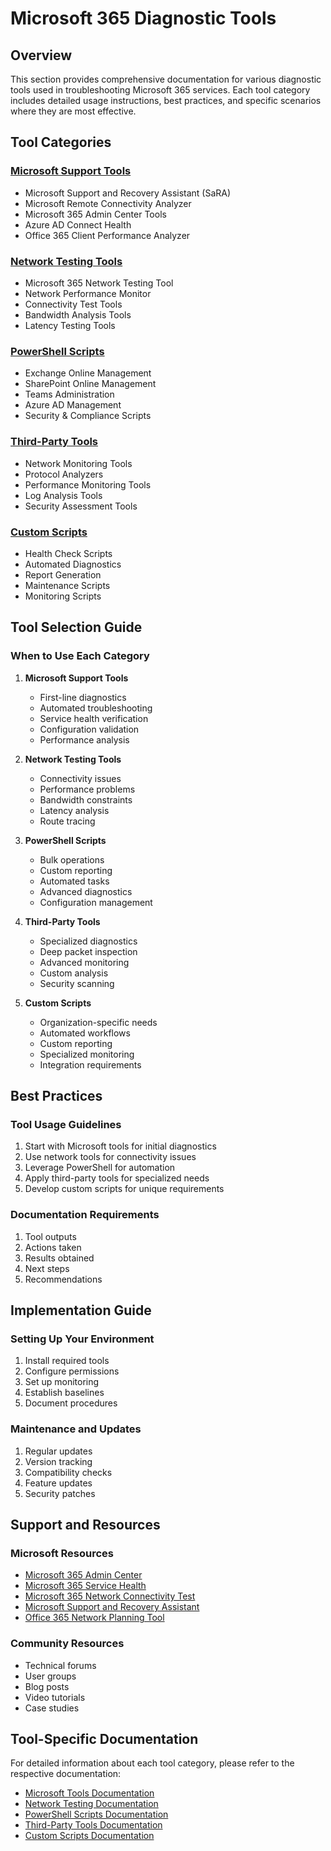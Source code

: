 # Microsoft 365 Diagnostic Tools

## Overview
This section provides comprehensive documentation for various diagnostic tools used in troubleshooting Microsoft 365 services. Each tool category includes detailed usage instructions, best practices, and specific scenarios where they are most effective.

## Tool Categories

### [Microsoft Support Tools](./microsoft_tools.md)
- Microsoft Support and Recovery Assistant (SaRA)
- Microsoft Remote Connectivity Analyzer
- Microsoft 365 Admin Center Tools
- Azure AD Connect Health
- Office 365 Client Performance Analyzer

### [Network Testing Tools](./network_testing.md)
- Microsoft 365 Network Testing Tool
- Network Performance Monitor
- Connectivity Test Tools
- Bandwidth Analysis Tools
- Latency Testing Tools

### [PowerShell Scripts](./powershell_scripts.md)
- Exchange Online Management
- SharePoint Online Management
- Teams Administration
- Azure AD Management
- Security & Compliance Scripts

### [Third-Party Tools](./third_party_tools.md)
- Network Monitoring Tools
- Protocol Analyzers
- Performance Monitoring Tools
- Log Analysis Tools
- Security Assessment Tools

### [Custom Scripts](./custom_scripts.md)
- Health Check Scripts
- Automated Diagnostics
- Report Generation
- Maintenance Scripts
- Monitoring Scripts

## Tool Selection Guide

### When to Use Each Category

1. **Microsoft Support Tools**
   - First-line diagnostics
   - Automated troubleshooting
   - Service health verification
   - Configuration validation
   - Performance analysis

2. **Network Testing Tools**
   - Connectivity issues
   - Performance problems
   - Bandwidth constraints
   - Latency analysis
   - Route tracing

3. **PowerShell Scripts**
   - Bulk operations
   - Custom reporting
   - Automated tasks
   - Advanced diagnostics
   - Configuration management

4. **Third-Party Tools**
   - Specialized diagnostics
   - Deep packet inspection
   - Advanced monitoring
   - Custom analysis
   - Security scanning

5. **Custom Scripts**
   - Organization-specific needs
   - Automated workflows
   - Custom reporting
   - Specialized monitoring
   - Integration requirements

## Best Practices

### Tool Usage Guidelines
1. Start with Microsoft tools for initial diagnostics
2. Use network tools for connectivity issues
3. Leverage PowerShell for automation
4. Apply third-party tools for specialized needs
5. Develop custom scripts for unique requirements

### Documentation Requirements
1. Tool outputs
2. Actions taken
3. Results obtained
4. Next steps
5. Recommendations

## Implementation Guide

### Setting Up Your Environment
1. Install required tools
2. Configure permissions
3. Set up monitoring
4. Establish baselines
5. Document procedures

### Maintenance and Updates
1. Regular updates
2. Version tracking
3. Compatibility checks
4. Feature updates
5. Security patches

## Support and Resources

### Microsoft Resources
- [Microsoft 365 Admin Center](https://admin.microsoft.com)
- [Microsoft 365 Service Health](https://admin.microsoft.com/Adminportal/Home#/servicehealth)
- [Microsoft 365 Network Connectivity Test](https://connectivity.office.com)
- [Microsoft Support and Recovery Assistant](https://aka.ms/SaRA)
- [Office 365 Network Planning Tool](https://aka.ms/networkplanner)

### Community Resources
- Technical forums
- User groups
- Blog posts
- Video tutorials
- Case studies

## Tool-Specific Documentation

For detailed information about each tool category, please refer to the respective documentation:

- [Microsoft Tools Documentation](./microsoft_tools.md)
- [Network Testing Documentation](./network_testing.md)
- [PowerShell Scripts Documentation](./powershell_scripts.md)
- [Third-Party Tools Documentation](./third_party_tools.md)
- [Custom Scripts Documentation](./custom_scripts.md)
